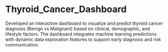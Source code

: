 # Thyroid_Cancer_Dashboard
Developed an interactive dashboard to visualize and predict thyroid cancer diagnosis (Benign vs Malignant) based on clinical, demographic, and lifestyle factors. The dashboard integrates machine learning predictions with dynamic data exploration features to support early diagnosis and risk communication.
